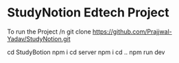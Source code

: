 # StudyNotion Edtech Project

To run the Project 
/n
git clone https://github.com/Prajjwal-Yadav/StudyNotion.git

cd StudyBotion
npm i
cd server
npm i
cd ..
npm run dev
